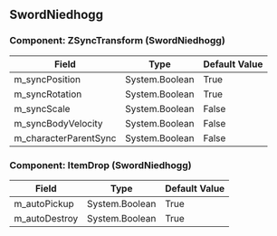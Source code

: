 ## SwordNiedhogg

### Component: ZSyncTransform (SwordNiedhogg)

|Field|Type|Default Value|
|-----|----|-------------|
|m_syncPosition|System.Boolean|True|
|m_syncRotation|System.Boolean|True|
|m_syncScale|System.Boolean|False|
|m_syncBodyVelocity|System.Boolean|False|
|m_characterParentSync|System.Boolean|False|

### Component: ItemDrop (SwordNiedhogg)

|Field|Type|Default Value|
|-----|----|-------------|
|m_autoPickup|System.Boolean|True|
|m_autoDestroy|System.Boolean|True|

